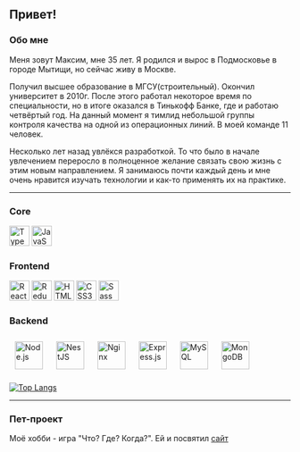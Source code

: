 ## Привет!

### Обо мне

Меня зовут Максим, мне 35 лет. Я родился и вырос в Подмосковье в городе Мытищи, но сейчас живу в Москве.

Получил высшее образование в МГСУ(строительный). Окончил университет в 2010г.
После этого работал некоторое время по специальности, но в итоге оказался в Тинькофф Банке, где и работаю четвёртый год. На данный момент я тимлид небольшой группы контроля качества на одной из операционных линий. В моей команде 11 человек.

Несколько лет назад увлёкся разработкой. То что было в начале увлечением переросло в полноценное желание связать свою жизнь с этим новым направлением. Я занимаюсь почти каждый день и мне очень нравится изучать технологии и как-то применять их на практике.

---

### Core

<p align="left">
<a href="https://www.typescriptlang.org/" target="_blank" rel="noreferrer"><img src="https://raw.githubusercontent.com/danielcranney/readme-generator/main/public/icons/skills/typescript-colored.svg" width="36" height="36" alt="TypeScript" /></a>
<a href="https://developer.mozilla.org/en-US/docs/Web/JavaScript" target="_blank" rel="noreferrer"><img src="https://raw.githubusercontent.com/danielcranney/readme-generator/main/public/icons/skills/javascript-colored.svg" width="36" height="36" alt="JavaScript" /></a>
</p>

### Frontend

<p align="left">
<a href="https://reactjs.org/" target="_blank" rel="noreferrer"><img src="https://raw.githubusercontent.com/danielcranney/readme-generator/main/public/icons/skills/react-colored.svg" width="36" height="36" alt="React" /></a>
<a href="https://redux.js.org/" target="_blank" rel="noreferrer"><img src="https://raw.githubusercontent.com/danielcranney/readme-generator/main/public/icons/skills/redux-colored.svg" width="36" height="36" alt="Redux" /></a>
<a href="https://developer.mozilla.org/en-US/docs/Glossary/HTML5" target="_blank" rel="noreferrer"><img src="https://raw.githubusercontent.com/danielcranney/readme-generator/main/public/icons/skills/html5-colored.svg" width="36" height="36" alt="HTML5" /></a>
<a href="https://www.w3.org/TR/CSS/#css" target="_blank" rel="noreferrer"><img src="https://raw.githubusercontent.com/danielcranney/readme-generator/main/public/icons/skills/css3-colored.svg" width="36" height="36" alt="CSS3" /></a>
<a href="https://sass-lang.com/" target="_blank" rel="noreferrer"><img src="https://raw.githubusercontent.com/danielcranney/readme-generator/main/public/icons/skills/sass-colored.svg" width="36" height="36" alt="Sass" /></a>
</p>

### Backend

<p align="left">
<a href="https://nodejs.org/" target="_blank"><img style="margin: 10px" src="https://profilinator.rishav.dev/skills-assets/nodejs-original-wordmark.svg" alt="Node.js" height="50" /></a>  
<a href="https://nestjs.com/" target="_blank"><img style="margin: 10px" src="https://profilinator.rishav.dev/skills-assets/nestjs.svg" alt="NestJS" height="50" /></a>  
<a href="https://www.nginx.com/" target="_blank"><img style="margin: 10px" src="https://profilinator.rishav.dev/skills-assets/nginx-original.svg" alt="Nginx" height="50" /></a>  
<a href="https://expressjs.com/" target="_blank"><img style="margin: 10px" src="https://profilinator.rishav.dev/skills-assets/express-original-wordmark.svg" alt="Express.js" height="50" /></a>  
<a href="https://www.mysql.com/" target="_blank"><img style="margin: 10px" src="https://profilinator.rishav.dev/skills-assets/mysql-original-wordmark.svg" alt="MySQL" height="50" /></a>  
<a href="https://www.mongodb.com/" target="_blank"><img style="margin: 10px" src="https://profilinator.rishav.dev/skills-assets/mongodb-original-wordmark.svg" alt="MongoDB" height="50" /></a>  
</p>

[![Top Langs](https://github-readme-stats.vercel.app/api/top-langs/?username=m-salikhov&layout=compact)](https://github.com/anuraghazra/github-readme-stats)

---

### Пет-проект

Моё хобби - игра "Что? Где? Когда?". Ей и посвятил [сайт](https://4gk-base.andvarif.ru/)
